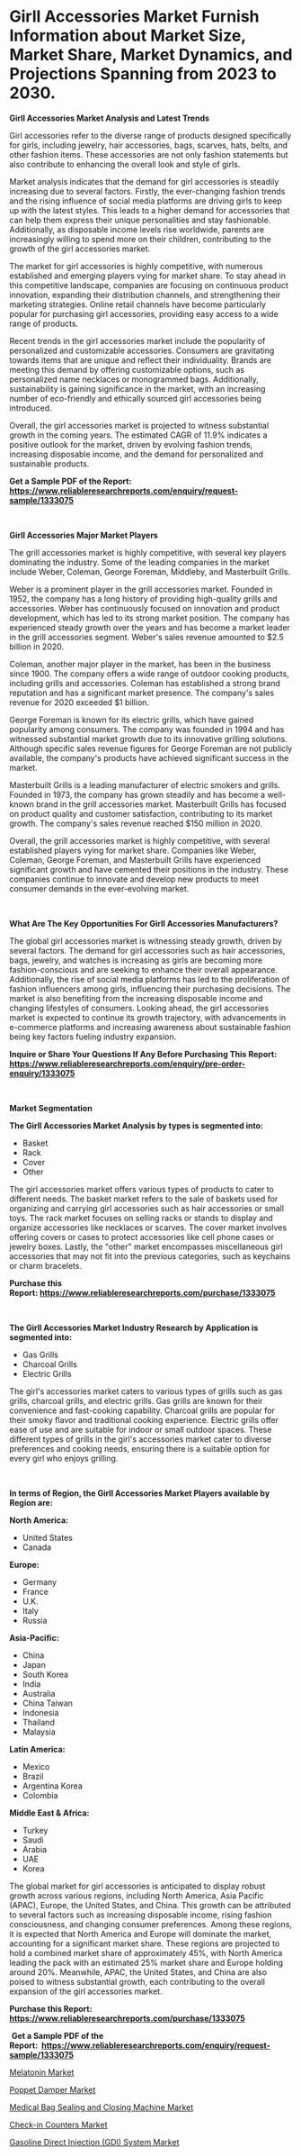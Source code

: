 <p><h1>Girll Accessories Market Furnish Information about Market Size, Market Share, Market Dynamics, and Projections Spanning from 2023 to 2030.</h1></p><p><strong>Girll Accessories Market Analysis and Latest Trends</strong></p>
<p><p>Girl accessories refer to the diverse range of products designed specifically for girls, including jewelry, hair accessories, bags, scarves, hats, belts, and other fashion items. These accessories are not only fashion statements but also contribute to enhancing the overall look and style of girls.</p><p>Market analysis indicates that the demand for girl accessories is steadily increasing due to several factors. Firstly, the ever-changing fashion trends and the rising influence of social media platforms are driving girls to keep up with the latest styles. This leads to a higher demand for accessories that can help them express their unique personalities and stay fashionable. Additionally, as disposable income levels rise worldwide, parents are increasingly willing to spend more on their children, contributing to the growth of the girl accessories market.</p><p>The market for girl accessories is highly competitive, with numerous established and emerging players vying for market share. To stay ahead in this competitive landscape, companies are focusing on continuous product innovation, expanding their distribution channels, and strengthening their marketing strategies. Online retail channels have become particularly popular for purchasing girl accessories, providing easy access to a wide range of products.</p><p>Recent trends in the girl accessories market include the popularity of personalized and customizable accessories. Consumers are gravitating towards items that are unique and reflect their individuality. Brands are meeting this demand by offering customizable options, such as personalized name necklaces or monogrammed bags. Additionally, sustainability is gaining significance in the market, with an increasing number of eco-friendly and ethically sourced girl accessories being introduced.</p><p>Overall, the girl accessories market is projected to witness substantial growth in the coming years. The estimated CAGR of 11.9% indicates a positive outlook for the market, driven by evolving fashion trends, increasing disposable income, and the demand for personalized and sustainable products.</p></p>
<p><strong>Get a Sample PDF of the Report:&nbsp; <a href="https://www.reliableresearchreports.com/enquiry/request-sample/1333075">https://www.reliableresearchreports.com/enquiry/request-sample/1333075</a></strong></p>
<p>&nbsp;</p>
<p><strong>Girll Accessories Major Market Players</strong></p>
<p><p>The grill accessories market is highly competitive, with several key players dominating the industry. Some of the leading companies in the market include Weber, Coleman, George Foreman, Middleby, and Masterbuilt Grills.</p><p>Weber is a prominent player in the grill accessories market. Founded in 1952, the company has a long history of providing high-quality grills and accessories. Weber has continuously focused on innovation and product development, which has led to its strong market position. The company has experienced steady growth over the years and has become a market leader in the grill accessories segment. Weber's sales revenue amounted to $2.5 billion in 2020.</p><p>Coleman, another major player in the market, has been in the business since 1900. The company offers a wide range of outdoor cooking products, including grills and accessories. Coleman has established a strong brand reputation and has a significant market presence. The company's sales revenue for 2020 exceeded $1 billion.</p><p>George Foreman is known for its electric grills, which have gained popularity among consumers. The company was founded in 1994 and has witnessed substantial market growth due to its innovative grilling solutions. Although specific sales revenue figures for George Foreman are not publicly available, the company's products have achieved significant success in the market.</p><p>Masterbuilt Grills is a leading manufacturer of electric smokers and grills. Founded in 1973, the company has grown steadily and has become a well-known brand in the grill accessories market. Masterbuilt Grills has focused on product quality and customer satisfaction, contributing to its market growth. The company's sales revenue reached $150 million in 2020.</p><p>Overall, the grill accessories market is highly competitive, with several established players vying for market share. Companies like Weber, Coleman, George Foreman, and Masterbuilt Grills have experienced significant growth and have cemented their positions in the industry. These companies continue to innovate and develop new products to meet consumer demands in the ever-evolving market.</p></p>
<p>&nbsp;</p>
<p><strong>What Are The Key Opportunities For Girll Accessories Manufacturers?</strong></p>
<p><p>The global girl accessories market is witnessing steady growth, driven by several factors. The demand for girl accessories such as hair accessories, bags, jewelry, and watches is increasing as girls are becoming more fashion-conscious and are seeking to enhance their overall appearance. Additionally, the rise of social media platforms has led to the proliferation of fashion influencers among girls, influencing their purchasing decisions. The market is also benefiting from the increasing disposable income and changing lifestyles of consumers. Looking ahead, the girl accessories market is expected to continue its growth trajectory, with advancements in e-commerce platforms and increasing awareness about sustainable fashion being key factors fueling industry expansion.</p></p>
<p><strong>Inquire or Share Your Questions If Any Before Purchasing This Report: <a href="https://www.reliableresearchreports.com/enquiry/pre-order-enquiry/1333075">https://www.reliableresearchreports.com/enquiry/pre-order-enquiry/1333075</a></strong></p>
<p>&nbsp;</p>
<p><strong>Market Segmentation</strong></p>
<p><strong>The Girll Accessories Market Analysis by types is segmented into:</strong></p>
<p><ul><li>Basket</li><li>Rack</li><li>Cover</li><li>Other</li></ul></p>
<p><p>The girl accessories market offers various types of products to cater to different needs. The basket market refers to the sale of baskets used for organizing and carrying girl accessories such as hair accessories or small toys. The rack market focuses on selling racks or stands to display and organize accessories like necklaces or scarves. The cover market involves offering covers or cases to protect accessories like cell phone cases or jewelry boxes. Lastly, the "other" market encompasses miscellaneous girl accessories that may not fit into the previous categories, such as keychains or charm bracelets.</p></p>
<p><strong>Purchase this Report:&nbsp;<a href="https://www.reliableresearchreports.com/purchase/1333075">https://www.reliableresearchreports.com/purchase/1333075</a></strong></p>
<p>&nbsp;</p>
<p><strong>The Girll Accessories Market Industry Research by Application is segmented into:</strong></p>
<p><ul><li>Gas Grills</li><li>Charcoal Grills</li><li>Electric Grills</li></ul></p>
<p><p>The girl's accessories market caters to various types of grills such as gas grills, charcoal grills, and electric grills. Gas grills are known for their convenience and fast-cooking capability. Charcoal grills are popular for their smoky flavor and traditional cooking experience. Electric grills offer ease of use and are suitable for indoor or small outdoor spaces. These different types of grills in the girl's accessories market cater to diverse preferences and cooking needs, ensuring there is a suitable option for every girl who enjoys grilling.</p></p>
<p>&nbsp;</p>
<p><strong>In terms of Region, the Girll Accessories Market Players available by Region are:</strong></p>
<p>
    <p> <strong> North America: </strong>
        <ul>
            <li>United States</li>
            <li>Canada</li>
        </ul>
        </p> 
    <p> <strong> Europe: </strong>
        <ul>
            <li>Germany</li>
            <li>France</li>
            <li>U.K.</li>
            <li>Italy</li>
            <li>Russia</li>
        </ul>
        </p> 
    <p> <strong> Asia-Pacific: </strong>
        <ul>
            <li>China</li>
            <li>Japan</li>
            <li>South Korea</li>
            <li>India</li>
            <li>Australia</li>
            <li>China Taiwan</li>
            <li>Indonesia</li>
            <li>Thailand</li>
            <li>Malaysia</li>
        </ul>
        </p> 
    <p> <strong> Latin America: </strong>
        <ul>
            <li>Mexico</li>
            <li>Brazil</li>
            <li>Argentina Korea</li>
            <li>Colombia</li>
        </ul>
        </p> 
    <p> <strong> Middle East & Africa: </strong>
        <ul>
            <li>Turkey</li>
            <li>Saudi</li>
            <li>Arabia</li>
            <li>UAE</li>
            <li>Korea</li>
        </ul>
    </p>
    </p>
<p><p>The global market for girl accessories is anticipated to display robust growth across various regions, including North America, Asia Pacific (APAC), Europe, the United States, and China. This growth can be attributed to several factors such as increasing disposable income, rising fashion consciousness, and changing consumer preferences. Among these regions, it is expected that North America and Europe will dominate the market, accounting for a significant market share. These regions are projected to hold a combined market share of approximately 45%, with North America leading the pack with an estimated 25% market share and Europe holding around 20%. Meanwhile, APAC, the United States, and China are also poised to witness substantial growth, each contributing to the overall expansion of the girl accessories market.</p></p>
<p><strong>Purchase this Report: <a href="https://www.reliableresearchreports.com/purchase/1333075">https://www.reliableresearchreports.com/purchase/1333075</a></strong></p>
<p>&nbsp;<strong>Get a Sample PDF of the Report:&nbsp;&nbsp;<a href="https://www.reliableresearchreports.com/enquiry/request-sample/1333075">https://www.reliableresearchreports.com/enquiry/request-sample/1333075</a></strong></p>
<p><strong></strong></p>
<p><p><a href="https://medium.com/@ashlybednar2023/melatonin-market-the-key-to-successful-business-strategy-forecast-till-2030-83a0aa963847">Melatonin Market</a></p><p><a href="https://www.linkedin.com/pulse/poppet-damper-market-challenges-opportunities-growth-drivers-xtylc/">Poppet Damper Market</a></p><p><a href="https://www.linkedin.com/pulse/medical-bag-sealing-closing-machine-market-share-amp-new-trends-izcof/">Medical Bag Sealing and Closing Machine Market</a></p><p><a href="https://www.linkedin.com/pulse/check-in-counters-market-insights-players-forecast-till-2030-buasc/">Check-in Counters Market</a></p><p><a href="https://medium.com/@henrykihn/gasoline-direct-injection-gdi-system-market-size-growth-forecast-2023-2030-df44dacb2377">Gasoline Direct Injection (GDI) System Market</a></p></p>